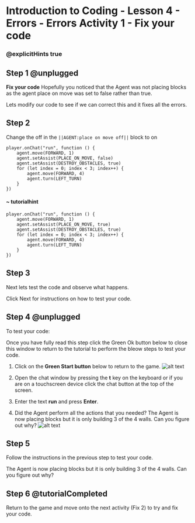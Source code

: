# Introduction to Coding - Lesson 4 - Errors - Errors Activity 1 - Fix your code
### @explicitHints true

## Step 1 @unplugged
**Fix your code**
Hopefully you noticed that the Agent was not placing blocks as the agent place on move was set to false rather than true.

Lets modify our code to see if we can correct this and it fixes all the errors.

## Step 2 
Change the off in the ``||AGENT:place on move off||`` block to on
```template
player.onChat("run", function () {
    agent.move(FORWARD, 1)
    agent.setAssist(PLACE_ON_MOVE, false)
    agent.setAssist(DESTROY_OBSTACLES, true)
    for (let index = 0; index < 3; index++) {
        agent.move(FORWARD, 4)
        agent.turn(LEFT_TURN)
    }
})
```
#### ~ tutorialhint
```blocks
player.onChat("run", function () {
    agent.move(FORWARD, 1)
    agent.setAssist(PLACE_ON_MOVE, true)
    agent.setAssist(DESTROY_OBSTACLES, true)
    for (let index = 0; index < 3; index++) {
        agent.move(FORWARD, 4)
        agent.turn(LEFT_TURN)
    }
})
```

## Step 3
Next lets test the code and observe what happens.

Click Next for instructions on how to test your code.

## Step 4 @unplugged
To test your code:

Once you have fully read this step click the Green Ok button below to close this window to return to the tutorial to perform the bleow steps to test your code.

1. Click on the **Green Start button** below to return to the game.
![alt text](https://introductionv3.codingcredentials.com/Lesson3/3.1.1/images/4.jpg?raw=true "Start")


2. Open the chat window by pressing the **t** key on the keyboard or if you are on a touchscreen device click the chat button at the top of the screen.


3. Enter the text **run** and press **Enter**.


4. Did the Agent perform all the actions that you needed? 
The Agent is now placing blocks but it is only building 3 of the 4 walls. 
Can you figure out why?
![alt text](https://introductionv3.codingcredentials.com/Lesson6/6.1.2/images/1.jpg?raw=true "Run")

## Step 5
Follow the instructions in the previous step to test your code.

The Agent is now placing blocks but it is only building 3 of the 4 walls. 
Can you figure out why?

## Step 6 @tutorialCompleted
Return to the game and move onto the next activity (Fix 2) to try and fix your code.
